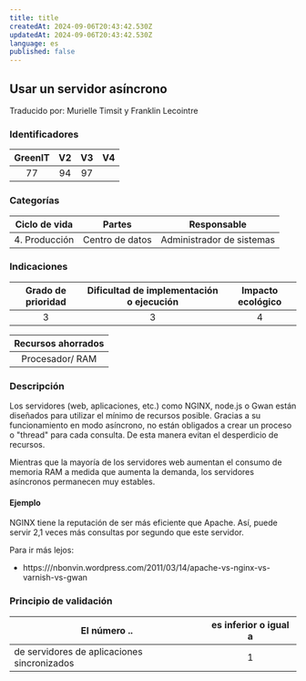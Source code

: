 ```yaml
---
title: title
createdAt: 2024-09-06T20:43:42.530Z
updatedAt: 2024-09-06T20:43:42.530Z
language: es
published: false
---
```

## Usar un servidor asíncrono
Traducido por: Murielle Timsit y Franklin Lecointre

### Identificadores

| GreenIT |  V2  |  V3  |  V4  |
|:-------:|:----:|:----:|:----:|
|  77	| 94  | 97  |  	|

### Categorías

| Ciclo de vida | Partes | Responsable |
|:---------:|:----:|:----:|
| 4. Producción | Centro de datos | Administrador de sistemas |

### Indicaciones

| Grado de prioridad   | Dificultad de implementación o ejecución | Impacto ecológico   |
|:-------------------:|:-------------------------:|:---------------------:|
| 3 | 3 | 4 |

| Recursos ahorrados |
|:----------------------------------------------------------:|
| Procesador/ RAM  |

### Descripción

Los servidores (web, aplicaciones, etc.) como NGINX, node.js o Gwan están diseñados para utilizar el mínimo de recursos posible. Gracias a su funcionamiento en modo asíncrono, no están obligados a crear un proceso o "thread" para cada consulta. De esta manera evitan el desperdicio de recursos.

Mientras que la mayoría de los servidores web aumentan el consumo de memoria RAM a medida que aumenta la demanda, los servidores asíncronos permanecen muy estables.

#### Ejemplo

NGINX tiene la reputación de ser más eficiente que Apache. Así, puede servir 2,1 veces más consultas por segundo que este servidor.

Para ir más lejos:
 - https:///nbonvin.wordpress.com/2011/03/14/apache-vs-nginx-vs-varnish-vs-gwan
 
### Principio de validación

| El número ..   | es inferior o igual a   |  
|-------------------|:-------------------------:|
| de servidores de aplicaciones sincronizados  | 1  |


